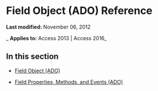 
# Field Object (ADO) Reference

 **Last modified:** November 06, 2012

 _ **Applies to:** Access 2013 | Access 2016_

## In this section


- [Field Object (ADO)](1dbd535e-48ad-a5c8-a1b2-6776c1e3e19d.md)
    
- [Field Properties, Methods, and Events (ADO)](41169853-7c6b-500e-df6b-cf7083a930a9.md)
    
